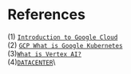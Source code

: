 
# References

(1) [`Introduction to Google Cloud`](https://www.youtube.com/watch?v=IeMYQ-qJeK4&list=PLIivdWyY5sqLuHY9Lw3DSJbY9Y-eIGMKf)\
(2) [`GCP What is Google Kubernetes`](https://www.youtube.com/watch?v=Rl5M1CzgEH4)\
(3)[`What is Vertex AI?`](https://www.youtube.com/watch?v=gT4qqHMiEpA&list=RDCMUCJS9pqu9BzkAMNTmzNMNhvg&index=3)\
(4)[`DATACENTER`](https://mvdirona.com/jrh/TalksAndPapers/JamesHamilton_POA20101026_External.pdf)\

